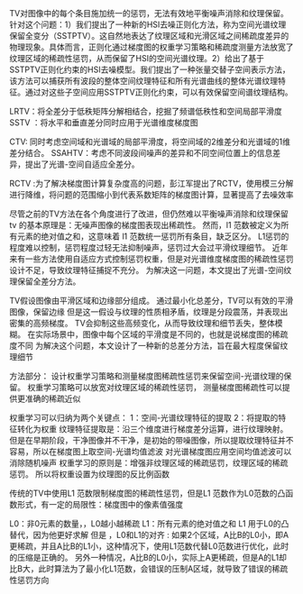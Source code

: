 TV对图像中的每个条目施加统一的惩罚，无法有效地平衡噪声消除和纹理保留。针对这个问题：1）我们提出了一种新的HSI去噪正则化方法，称为空间光谱纹理保留全变分（SSTPTV）。这自然地表达了纹理区域和光滑区域之间稀疏度差异的物理现象。具体而言，正则化通过梯度图的权重学习策略和稀疏度测量方法放宽了纹理区域的稀疏性惩罚，从而保留了HSI的空间光谱纹理。2）给出了基于SSTPTV正则化约束的HSI去噪模型。我们提出了一种张量交替子空间表示方法，该方法可以捕获所有波段的整体空间纹理特征和所有光谱曲线的整体光谱纹理特征。通过对这些子空间应用SSTPTV正则化约束，可以有效保留空间谱纹理结构。

LRTV：将全差分于低秩矩阵分解相结合，挖掘了频谱低秩性和空间局部平滑度
SSTV ：将水平和垂直差分同时应用于光谱维度梯度图

CTV: 同时考虑空间域和光谱域的局部平滑度，将空间域的2维差分和光谱域的1维差分结合。
SSAHTV：考虑不同波段间噪声的差异和不同空间位置上的信息差异，提出了光谱-空间自适应全差分。

RCTV :为了解决梯度图计算复杂度高的问题，彭江军提出了RCTV，使用模三分解进行降维，将问题的范围缩小到代表系数矩阵的梯度图计算，显著提高了去噪效率

尽管之前的TV方法在各个角度进行了改进，但仍然难以平衡噪声消除和纹理保留
tv 的基本原理是：无噪声图像的梯度图表现出稀疏性。
然而，l1 范数被定义为所有元素的绝对值之和，这意味着 l1 范数统一惩罚所有条目，缺乏区分。
L1惩罚的程度难以控制，惩罚程度过轻无法抑制噪声，惩罚过大会过平滑纹理细节。
近年来有一些方法使用自适应方式控制惩罚权重，但是对光谱维度梯度图的稀疏性惩罚设计不足，导致纹理特征捕捉不充分。
为解决这一问题，本文提出了光谱-空间纹理保留全差分方法。

TV假设图像由平滑区域和边缘部分组成。
通过最小化总差分，TV可以有效的平滑图像，保留边缘
但是这一假设与纹理的性质相矛盾，纹理是分段震荡，并表现出密集的高频梯度。
TV会抑制这些高频变化，从而导致纹理和细节丢失，整体模糊。
在实际场景中，图像中每个区域的平滑度是不同的，也就是说梯度图的稀疏度不同
为解决这个问题，本文设计了一种新的总差分方法，旨在最大程度保留纹理细节

方法部分：
设计权重学习策略和测量梯度图稀疏性惩罚来保留空间-光谱纹理的保留。
权重学习策略可以放宽对纹理区域的稀疏性惩罚，
测量梯度图稀疏性可以提供更准确的稀疏近似

权重学习可以归纳为两个关键点：
1：空间-光谱纹理特征的提取
2：将提取的特征转化为权重
纹理特征提取是：沿三个维度进行梯度差分运算，进行纹理映射。但是在早期阶段，干净图像并不干净，是初始的带噪图像，所以提取纹理特征并不容易，所以在梯度图上取空间-光谱均值滤波
对光谱梯度图应用空间均值滤波可以消除随机噪声
权重学习的原则是：增强非纹理区域的稀疏惩罚，纹理区域的稀疏惩罚。
所以将权重设置为纹理图的反比例函数

传统的TV中使用L1 范数限制梯度图的稀疏性惩罚，但是L1 范数作为L0范数的凸函数形式，有一定的局限性：梯度图中的像素值强度

L0：非0元素的数量，，L0越小越稀疏
L1：所有元素的绝对值之和
 L1 用于L0的凸替代，因为他更好求解
但是 ，L0和L1的对齐  : 
如果2个区域，A比B的L0小，即A更稀疏，并且A比B的L1小，这种情况下，使用L1范数代替L0范数进行优化，此时的压缩是正确的。
另外一种情况，A比B的L0小，实际上A更稀疏，但是A的L1却比B大，此时算法为了最小化L1范数，会错误的压制A区域，就导致了错误的稀疏性惩罚方向
